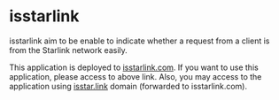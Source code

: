 # isstarlink
isstarlink aim to be enable to indicate whether a request from a client is from the Starlink network easily.

This application is deployed to [isstarlink.com](https://isstarlink.com/).
If you want to use this application, please access to above link.
Also, you may access to the application using [isstar.link](https://isstar.link/) domain (forwarded to isstarlink.com).

